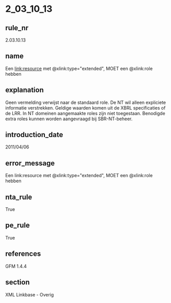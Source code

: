 # 2_03_10_13

## rule_nr
2.03.10.13

## name
Een <link:resource> met @xlink:type="extended", MOET een @xlink:role hebben

## explanation
Geen vermelding verwijst naar de standaard role. De NT wil alleen expliciete informatie verstrekken. Geldige waarden komen uit de XBRL specificaties of de LRR. In NT domeinen aangemaakte roles zijn niet toegestaan. Benodigde extra roles kunnen worden aangevraagd bij SBR-NT-beheer.

## introduction_date
2011/04/06

## error_message
Een link:resource met @xlink:type="extended", MOET een @xlink:role hebben

## nta_rule
True

## pe_rule
True

## references
GFM 1.4.4

## section
XML Linkbase - Overig

